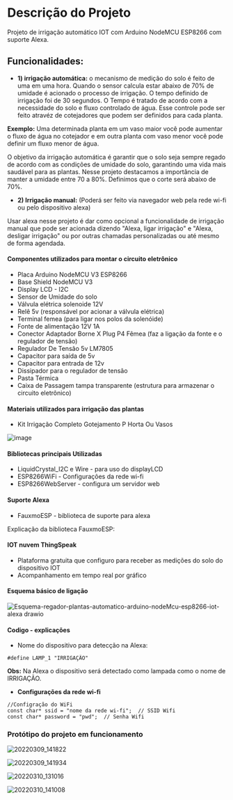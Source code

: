 # Descrição do Projeto

Projeto de irrigação automático IOT com Arduino NodeMCU ESP8266 com suporte Alexa.

## Funcionalidades:

+ **1) irrigação automática:** o mecanismo de medição do solo é feito de uma em uma hora. Quando o sensor calcula estar abaixo de 70% de umidade é acionado o processo de irrigação. O tempo definido de irrigação foi de 30 segundos. O Tempo é tratado de acordo com a necessidade do solo e fluxo controlado de água. Esse controle pode ser feito atravéz de cotejadores que podem ser definidos para cada planta. 

**Exemplo:** Uma determinada planta em um vaso maior você pode aumentar o fluxo de água no cotejador e em outra planta com vaso menor você pode definir um fluxo menor de água.

O objetivo da irrigação automática é garantir que o solo seja sempre regado de acordo com as condições de umidade do solo, garantindo uma vida mais saudável para as plantas. Nesse projeto destacamos a importância de manter a umidade entre 70 a 80%. Definimos que o corte será abaixo de 70%.

+ **2) Irrigação manual:** (Poderá ser feito via navegador web pela rede wi-fi ou pelo dispositivo alexa)

Usar alexa nesse projeto é dar como opcional a funcionalidade de irrigação manual que pode ser acionada dizendo "Alexa, ligar irrigação" e "Alexa, desligar irrigação" ou por outras chamadas personalizadas ou até mesmo de forma agendada.

#### Componentes utilizados para montar o circuito eletrônico

+ Placa Arduino NodeMCU V3 ESP8266
+ Base Shield NodeMCU V3
+ Display LCD - I2C
+ Sensor de Umidade do solo
+ Válvula elétrica solenoide 12V
+ Relê 5v (responsável por acionar a válvula elétrica)
+ Terminal femea (para ligar nos polos da solenóide)
+ Fonte de alimentação 12V 1A
+ Conector Adaptador Borne X Plug P4 Fêmea (faz a ligação da fonte e o regulador de tensão)
+ Regulador De Tensão 5v LM7805
+ Capacitor para saída de 5v
+ Capacitor para entrada de 12v
+ Dissipador para o regulador de tensão
+ Pasta Térmica
+ Caixa de Passagem tampa transparente (estrutura para armazenar o circuito eletrônico)

#### Materiais utilizados para irrigação das plantas

+ Kit Irrigação Completo Gotejamento P Horta Ou Vasos

![image](https://user-images.githubusercontent.com/42357180/158000720-b31f9958-adb0-4090-bfbb-46adf0b63f92.png)


#### Bibliotecas principais Utilizadas

+ LiquidCrystal_I2C e Wire - para uso do displayLCD
+ ESP8266WiFi - Configurações da rede wi-fi
+ ESP8266WebServer - configura um servidor web

#### Suporte Alexa

+ FauxmoESP - biblioteca de suporte para alexa

Explicação da biblioteca FauxmoESP: 

#### IOT nuvem ThingSpeak

+ Plataforma gratuita que configuro para receber as medições do solo do dispositivo IOT
+ Acompanhamento em tempo real por gráfico

#### Esquema básico de ligação

![Esquema-regador-plantas-automatico-arduino-nodeMcu-esp8266-iot-alexa drawio](https://user-images.githubusercontent.com/42357180/157962078-32cefca9-b91f-4a1e-9d09-8f1fb5d1eeff.png)


#### Codigo - explicações

+ Nome do dispositivo para detecção na Alexa:

```
#define LAMP_1 "IRRIGAÇÃO"
```

**Obs:** Na Alexa o dispositivo será detectado como lampada como o nome de IRRIGAÇÃO.

+ **Configurações da rede wi-fi**

```
//Configração do WiFi
const char* ssid = "nome da rede wi-fi";  // SSID Wifi
const char* password = "pwd";  // Senha Wifi
```


### Protótipo do projeto em funcionamento

![20220309_141822](https://user-images.githubusercontent.com/42357180/157976663-1d519da9-b9b1-4abc-a54d-e595b4c1e4bb.jpg)

![20220309_141934](https://user-images.githubusercontent.com/42357180/157976722-456cf787-df0f-46d4-bd9d-581f263302f7.jpg)

![20220310_131016](https://user-images.githubusercontent.com/42357180/157976806-e7ce7529-72fe-475f-8ac4-2bd532b1aa8f.jpg)

![20220310_141008](https://user-images.githubusercontent.com/42357180/157977163-7c974a28-4fef-4853-baf9-494d0854d86a.jpg)




